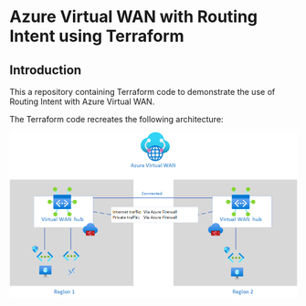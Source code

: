 # Azure Virtual WAN with Routing Intent using Terraform

## Introduction

This a repository containing Terraform code to demonstrate the use of Routing Intent with Azure Virtual WAN.

The Terraform code recreates the following architecture:

![Architecture diagram](architecture.png)
